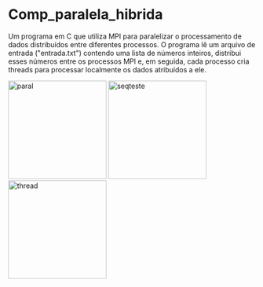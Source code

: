 # Comp_paralela_hibrida

Um programa em C que utiliza MPI para paralelizar o processamento de dados distribuídos entre diferentes processos. O programa lê um arquivo de entrada ("entrada.txt") contendo uma lista de números inteiros, distribui esses números entre os processos MPI e, em seguida, cada processo cria threads para processar localmente os dados atribuídos a ele.

<img src="https://github.com/nojirilucas/Comp_paralela_hibrida/assets/103136574/b334febd-ec69-4029-aa89-36248c5ebda1" width="200" alt="paral">
<img src="https://github.com/nojirilucas/Comp_paralela_hibrida/assets/103136574/318dd5f2-d833-4bcc-b6ae-f8dfa8c81e12" width="200" alt="seqteste">
<img src="https://github.com/nojirilucas/Comp_paralela_hibrida/assets/103136574/1c8f3133-1a2a-46fa-ac23-6535020a6dd9" width="200" alt="thread">
